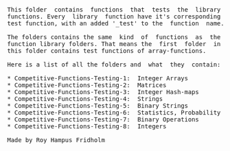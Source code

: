 
<pre>
This folder  contains  functions  that  tests  the  library
functions. Every  library  function have it's corresponding
test function, with an added '_test' to the  function  name.

The folders contains the same  kind  of  functions  as  the
function library folders. That means the  first  folder  in
this folder contains test functions of array-functions.

Here is a list of all the folders and  what  they  contain:

* Competitive-Functions-Testing-1:  Integer Arrays
* Competitive-Functions-Testing-2:  Matrices
* Competitive-Functions-Testing-3:  Integer Hash-maps
* Competitive-Functions-Testing-4:  Strings
* Competitive-Functions-Testing-5:  Binary Strings
* Competitive-Functions-Testing-6:  Statistics, Probability
* Competitive-Functions-Testing-7:  Binary Operations
* Competitive-Functions-Testing-8:  Integers

Made by Roy Hampus Fridholm
</pre>
